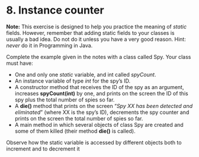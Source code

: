 # 8. Instance counter

**Note:** This exercise is designed to help you practice the meaning of
_static_ fields. However, remember that adding static fields to your 
classes is usually a bad idea. Do not do it unless you have a very 
good reason. Hint: _never_ do it in Programming in Java.

Complete the example given in the notes with a class called Spy. Your 
class must have:

* One and only one _static_ variable, and int called _spyCount_.
* An instance variable of type _int_ for the spy’s ID.
* A constructor method that receives the ID of the spy as an argument, 
increases **spyCount(int)** by one, and prints on the screen the ID of 
this spy plus the total number of spies so far.
* A **die()** method that prints on the screen “_Spy XX has been detected 
and eliminated_” (where XX is the spy’s ID), decrements the spy 
counter and prints on the screen the total number of spies so far.
* A main method in which several objects of class Spy are created 
and some of them killed (their method **die()** is called).

Observe how the static variable is accessed by different objects both 
to increment and to decrement it